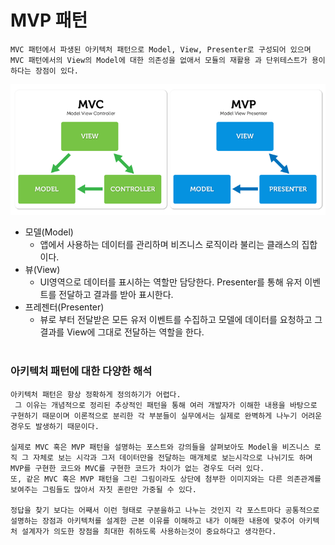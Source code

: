 # MVP 패턴
```
MVC 패턴에서 파생된 아키텍처 패턴으로 Model, View, Presenter로 구성되어 있으며 MVC 패턴에서의 View의 Model에 대한 의존성을 없애서 모듈의 재활용 과 단위테스트가 용이하다는 장점이 있다.
```
![mvp와mvc](mvcmvp.png)

- 모델(Model)
  - 앱에서 사용하는 데이터를 관리하며 비즈니스 로직이라 불리는 클래스의 집합이다.
- 뷰(View)
  - UI영역으로 데이터를 표시하는 역할만 담당한다. Presenter를 통해 유저 이벤트를 전달하고 결과를 받아 표시한다.
- 프레젠터(Presenter)
  - 뷰로 부터 전달받은 모든 유저 이벤트를 수집하고 모델에 데이터를 요청하고 그 결과를 View에 그대로 전달하는 역할을 한다.
<br><br>

### 아키텍처 패턴에 대한 다양한 해석
```
아키텍처 패턴은 항상 정확하게 정의하기가 어렵다.
 그 이유는 개념적으로 정리된 추상적인 패턴을 통해 여러 개발자가 이해한 내용을 바탕으로 구현하기 때문이며 이론적으로 분리한 각 부분들이 실무에서는 실제로 완벽하게 나누기 어려운 경우도 발생하기 때문이다. 

실제로 MVC 혹은 MVP 패턴을 설명하는 포스트와 강의들을 살펴보아도 Model을 비즈니스 로직 그 자체로 보는 시각과 그저 데이터만을 전달하는 매개체로 보는시각으로 나뉘기도 하며 MVP를 구현한 코드와 MVC를 구현한 코드가 차이가 없는 경우도 더러 있다. 
또, 같은 MVC 혹은 MVP 패턴을 그린 그림이라도 상단에 첨부한 이미지와는 다른 의존관계를 보여주는 그림들도 많아서 자칫 혼란만 가중될 수 있다.

정답을 찾기 보다는 어째서 이런 형태로 구분을하고 나누는 것인지 각 포스트마다 공통적으로 설명하는 장점과 아키텍처를 설계한 근본 이유를 이해하고 내가 이해한 내용에 맞추어 아키텍처 설계자가 의도한 장점을 최대한 취하도록 사용하는것이 중요하다고 생각한다.
```